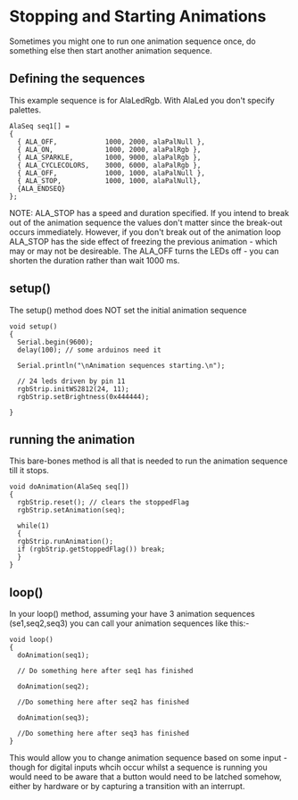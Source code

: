 # Stopping and Starting Animations

Sometimes you might one to run one animation sequence once, do something else then start another animation sequence.


## Defining the sequences

This example sequence is for AlaLedRgb. With AlaLed you don't specify palettes.

```
AlaSeq seq1[] = 
{ 
  { ALA_OFF,            1000, 2000, alaPalNull }, 
  { ALA_ON,             1000, 2000, alaPalRgb }, 
  { ALA_SPARKLE,        1000, 9000, alaPalRgb }, 
  { ALA_CYCLECOLORS,    3000, 6000, alaPalRgb }, 
  { ALA_OFF,            1000, 1000, alaPalNull }, 
  { ALA_STOP,           1000, 1000, alaPalNull}, 
  {ALA_ENDSEQ} 
}; 
```

NOTE: ALA_STOP has a speed and duration specified. If you intend to break out of the animation sequence the values don't matter
since the break-out occurs immediately. However, if you don't break out of the animation loop ALA_STOP has the side effect of freezing the 
previous animation - which may or may not be desireable. The ALA_OFF turns the LEDs off - you can shorten the duration rather than wait 1000 ms.

## setup()


The setup() method does NOT set the initial animation sequence
```
void setup()
{
  Serial.begin(9600);
  delay(100); // some arduinos need it
  
  Serial.println("\nAnimation sequences starting.\n");

  // 24 leds driven by pin 11
  rgbStrip.initWS2812(24, 11);
  rgbStrip.setBrightness(0x444444);

}
```

## running the animation

This bare-bones method is all that is needed to run the animation sequence till it stops.

```
void doAnimation(AlaSeq seq[])
{
  rgbStrip.reset();	// clears the stoppedFlag
  rgbStrip.setAnimation(seq);

  while(1)
  {
  rgbStrip.runAnimation();
  if (rgbStrip.getStoppedFlag()) break;
  }
}
```

## loop()

In your loop() method, assuming your have 3 animation sequences (se1,seq2,seq3) you can call your animation sequences like this:-

```
void loop()
{
  doAnimation(seq1);
  
  // Do something here after seq1 has finished
  
  doAnimation(seq2);
  
  //Do something here after seq2 has finished
  
  doAnimation(seq3);
  
  //Do something here after seq3 has finished
}
```

This would allow you to change animation sequence based on some input - though for digital inputs whcih occur whilst a sequence is running you would need to be aware that a button would need to be latched somehow, either by hardware or by capturing a transition with an interrupt.
